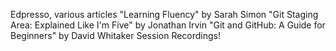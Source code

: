 Edpresso, various articles
"Learning Fluency" by Sarah Simon
"Git Staging Area: Explained Like I'm Five" by Jonathan Irvin
"Git and GitHub: A Guide for Beginners" by David Whitaker
Session Recordings!
